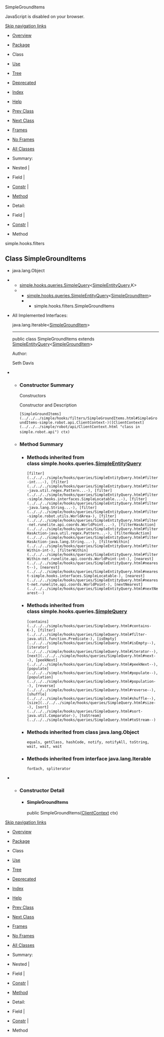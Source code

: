 SimpleGroundItems   <!-- try { if (location.href.indexOf('is-external=true') == -1) { parent.document.title="SimpleGroundItems"; } } catch(err) { } //-->

JavaScript is disabled on your browser.

[Skip navigation links](#skip.navbar.top "Skip navigation links")

*   [Overview](../../../overview-summary.html)
*   [Package](package-summary.html)
*   Class
*   [Use](class-use/SimpleGroundItems.html)
*   [Tree](package-tree.html)
*   [Deprecated](../../../deprecated-list.html)
*   [Index](../../../index-files/index-1.html)
*   [Help](../../../help-doc.html)

*   [Prev Class](../../../simple/hooks/filters/SimpleEquipment.EquipmentSlot.html "enum in simple.hooks.filters")
*   [Next Class](../../../simple/hooks/filters/SimpleInventory.html "class in simple.hooks.filters")

*   [Frames](../../../index.html?simple/hooks/filters/SimpleGroundItems.html)
*   [No Frames](SimpleGroundItems.html)

*   [All Classes](../../../allclasses-noframe.html)

<!-- allClassesLink = document.getElementById("allclasses\_navbar\_top"); if(window==top) { allClassesLink.style.display = "block"; } else { allClassesLink.style.display = "none"; } //-->

*   Summary: 
*   Nested | 
*   Field | 
*   [Constr](#constructor.summary) | 
*   [Method](#methods.inherited.from.class.simple.hooks.queries.SimpleEntityQuery)

*   Detail: 
*   Field | 
*   [Constr](#constructor.detail) | 
*   Method

simple.hooks.filters

Class SimpleGroundItems
-----------------------

*   java.lang.Object
*   *   [simple.hooks.queries.SimpleQuery](../../../simple/hooks/queries/SimpleQuery.html "class in simple.hooks.queries")<[SimpleEntityQuery](../../../simple/hooks/queries/SimpleEntityQuery.html "class in simple.hooks.queries")<K>,K>
    *   *   [simple.hooks.queries.SimpleEntityQuery](../../../simple/hooks/queries/SimpleEntityQuery.html "class in simple.hooks.queries")<[SimpleGroundItem](../../../simple/hooks/wrappers/SimpleGroundItem.html "class in simple.hooks.wrappers")\>
        *   *   simple.hooks.filters.SimpleGroundItems

*   All Implemented Interfaces:
    
    java.lang.Iterable<[SimpleGroundItem](../../../simple/hooks/wrappers/SimpleGroundItem.html "class in simple.hooks.wrappers")\>
    
    * * *
    
      
    
    public class SimpleGroundItems
    extends [SimpleEntityQuery](../../../simple/hooks/queries/SimpleEntityQuery.html "class in simple.hooks.queries")<[SimpleGroundItem](../../../simple/hooks/wrappers/SimpleGroundItem.html "class in simple.hooks.wrappers")\>
    
    Author:
    
    Seth Davis
    

*   *   ### Constructor Summary
        
        Constructors 
        
        Constructor and Description
        
        `[SimpleGroundItems](../../../simple/hooks/filters/SimpleGroundItems.html#SimpleGroundItems-simple.robot.api.ClientContext-)([ClientContext](../../../simple/robot/api/ClientContext.html "class in simple.robot.api") ctx)` 
        
    
    *   ### Method Summary
        
        *   ### Methods inherited from class simple.hooks.queries.[SimpleEntityQuery](../../../simple/hooks/queries/SimpleEntityQuery.html "class in simple.hooks.queries")
            
            `[filter](../../../simple/hooks/queries/SimpleEntityQuery.html#filter-int...-), [filter](../../../simple/hooks/queries/SimpleEntityQuery.html#filter-java.util.regex.Pattern...-), [filter](../../../simple/hooks/queries/SimpleEntityQuery.html#filter-simple.hooks.interfaces.SimpleLocatable...-), [filter](../../../simple/hooks/queries/SimpleEntityQuery.html#filter-java.lang.String...-), [filter](../../../simple/hooks/queries/SimpleEntityQuery.html#filter-simple.robot.utils.WorldArea-), [filter](../../../simple/hooks/queries/SimpleEntityQuery.html#filter-net.runelite.api.coords.WorldPoint...-), [filterHasAction](../../../simple/hooks/queries/SimpleEntityQuery.html#filterHasAction-java.util.regex.Pattern...-), [filterHasAction](../../../simple/hooks/queries/SimpleEntityQuery.html#filterHasAction-java.lang.String...-), [filterWithin](../../../simple/hooks/queries/SimpleEntityQuery.html#filterWithin-int-), [filterWithin](../../../simple/hooks/queries/SimpleEntityQuery.html#filterWithin-net.runelite.api.coords.WorldPoint-int-), [nearest](../../../simple/hooks/queries/SimpleEntityQuery.html#nearest--), [nearest](../../../simple/hooks/queries/SimpleEntityQuery.html#nearest-simple.hooks.interfaces.SimpleLocatable-), [nearest](../../../simple/hooks/queries/SimpleEntityQuery.html#nearest-net.runelite.api.coords.WorldPoint-), [nextNearest](../../../simple/hooks/queries/SimpleEntityQuery.html#nextNearest--)`
        
        *   ### Methods inherited from class simple.hooks.queries.[SimpleQuery](../../../simple/hooks/queries/SimpleQuery.html "class in simple.hooks.queries")
            
            `[contains](../../../simple/hooks/queries/SimpleQuery.html#contains-K-), [filter](../../../simple/hooks/queries/SimpleQuery.html#filter-java.util.function.Predicate-), [isEmpty](../../../simple/hooks/queries/SimpleQuery.html#isEmpty--), [iterator](../../../simple/hooks/queries/SimpleQuery.html#iterator--), [next](../../../simple/hooks/queries/SimpleQuery.html#next--), [peekNext](../../../simple/hooks/queries/SimpleQuery.html#peekNext--), [populate](../../../simple/hooks/queries/SimpleQuery.html#populate--), [population](../../../simple/hooks/queries/SimpleQuery.html#population--), [reverse](../../../simple/hooks/queries/SimpleQuery.html#reverse--), [shuffle](../../../simple/hooks/queries/SimpleQuery.html#shuffle--), [size](../../../simple/hooks/queries/SimpleQuery.html#size--), [sort](../../../simple/hooks/queries/SimpleQuery.html#sort-java.util.Comparator-), [toStream](../../../simple/hooks/queries/SimpleQuery.html#toStream--)`
        
        *   ### Methods inherited from class java.lang.Object
            
            `equals, getClass, hashCode, notify, notifyAll, toString, wait, wait, wait`
        
        *   ### Methods inherited from interface java.lang.Iterable
            
            `forEach, spliterator`

*   *   ### Constructor Detail
        
        *   #### SimpleGroundItems
            
            public SimpleGroundItems([ClientContext](../../../simple/robot/api/ClientContext.html "class in simple.robot.api") ctx)
            

[Skip navigation links](#skip.navbar.bottom "Skip navigation links")

*   [Overview](../../../overview-summary.html)
*   [Package](package-summary.html)
*   Class
*   [Use](class-use/SimpleGroundItems.html)
*   [Tree](package-tree.html)
*   [Deprecated](../../../deprecated-list.html)
*   [Index](../../../index-files/index-1.html)
*   [Help](../../../help-doc.html)

*   [Prev Class](../../../simple/hooks/filters/SimpleEquipment.EquipmentSlot.html "enum in simple.hooks.filters")
*   [Next Class](../../../simple/hooks/filters/SimpleInventory.html "class in simple.hooks.filters")

*   [Frames](../../../index.html?simple/hooks/filters/SimpleGroundItems.html)
*   [No Frames](SimpleGroundItems.html)

*   [All Classes](../../../allclasses-noframe.html)

<!-- allClassesLink = document.getElementById("allclasses\_navbar\_bottom"); if(window==top) { allClassesLink.style.display = "block"; } else { allClassesLink.style.display = "none"; } //-->

*   Summary: 
*   Nested | 
*   Field | 
*   [Constr](#constructor.summary) | 
*   [Method](#methods.inherited.from.class.simple.hooks.queries.SimpleEntityQuery)

*   Detail: 
*   Field | 
*   [Constr](#constructor.detail) | 
*   Method